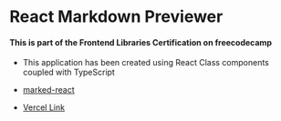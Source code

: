 # React Markdown Previewer

#### This is part of the Frontend Libraries Certification on freecodecamp

- This application has been created using React Class components coupled with TypeScript
- [marked-react](https://www.npmjs.com/package/marked-react)

- [Vercel Link](https://react-markdown-previewer-omega.vercel.app/)
